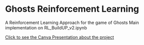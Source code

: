 # Ghosts Reinforcement Learning
 A Reinforcement Learning Approach for the game of Ghosts
 Main implementation on RL_BuildUP_v2.ipynb
 
[Click to see the Canva Presentation about the project
](https://www.canva.com/design/DAGQ24_xGzA/P8zq_mkShCjRPgP7JWWwDQ/edit?utm_content=DAGQ24_xGzA&utm_campaign=designshare&utm_medium=link2&utm_source=sharebutton)
